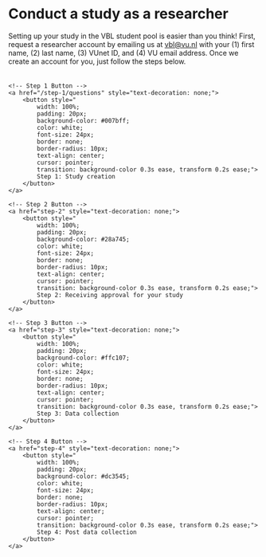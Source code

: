 # Conduct a study as a researcher

Setting up your study in the VBL student pool is easier than you think! First, request a researcher account by emailing us at [vbl@vu.nl](mailto:vbl@vu.nl) with your (1) first name, (2) last name, (3) VUnet ID, and (4) VU email address. Once we create an account for you, just follow the steps below.

<div style="display: flex; flex-direction: column; gap: 20px; margin-top: 20px;">

    <!-- Step 1 Button -->
    <a href="/step-1/questions" style="text-decoration: none;">
        <button style="
            width: 100%;
            padding: 20px;
            background-color: #007bff;
            color: white;
            font-size: 24px;
            border: none;
            border-radius: 10px;
            text-align: center;
            cursor: pointer;
            transition: background-color 0.3s ease, transform 0.2s ease;">
            Step 1: Study creation
        </button>
    </a>

    <!-- Step 2 Button -->
    <a href="step-2" style="text-decoration: none;">
        <button style="
            width: 100%;
            padding: 20px;
            background-color: #28a745;
            color: white;
            font-size: 24px;
            border: none;
            border-radius: 10px;
            text-align: center;
            cursor: pointer;
            transition: background-color 0.3s ease, transform 0.2s ease;">
            Step 2: Receiving approval for your study
        </button>
    </a>

    <!-- Step 3 Button -->
    <a href="step-3" style="text-decoration: none;">
        <button style="
            width: 100%;
            padding: 20px;
            background-color: #ffc107;
            color: white;
            font-size: 24px;
            border: none;
            border-radius: 10px;
            text-align: center;
            cursor: pointer;
            transition: background-color 0.3s ease, transform 0.2s ease;">
            Step 3: Data collection
        </button>
    </a>

    <!-- Step 4 Button -->
    <a href="step-4" style="text-decoration: none;">
        <button style="
            width: 100%;
            padding: 20px;
            background-color: #dc3545;
            color: white;
            font-size: 24px;
            border: none;
            border-radius: 10px;
            text-align: center;
            cursor: pointer;
            transition: background-color 0.3s ease, transform 0.2s ease;">
            Step 4: Post data collection
        </button>
    </a>

</div>

<script>
    // Add hover effect for buttons
    document.querySelectorAll('button').forEach(button => {
        button.onmouseover = function() {
            this.style.transform = 'scale(1.02)';
        }
        button.onmouseout = function() {
            this.style.transform = 'scale(1)';
        }
    });
</script>
